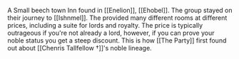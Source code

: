 A Small beech town Inn found in [[Enelion]], [[Ehobel]]. The group stayed on their journey to [[Ishnmel]]. The provided many different rooms at different prices, including a suite for lords and royalty. The price is typically outrageous if you're not already a lord, however, if you can prove your noble status you get a steep discount. This is how [[The Party]] first found out about [[Chenris Tallfellow †]]'s noble lineage. 